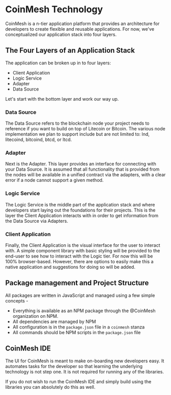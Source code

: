 # CoinMesh Technology

CoinMesh is a n-tier application platform that provides an architecture for developers to create flexible and reusable applications.  For now, we've conceptualized our application stack into four layers.


## The Four Layers of an Application Stack

The application can be broken up in to four layers:

+ Client Application
+ Logic Service
+ Adapter
+ Data Source

Let's start with the bottom layer and work our way up.

### Data Source

The Data Source refers to the blockchain node your project needs to reference if you want to build on top of Litecoin or Bitcoin.  The various node implementation we plan to support include but are not limited to: lnd, litecoind, bitcoind, btcd, or ltcd.

### Adapter

Next is the Adapter.  This layer provides an interface for connecting with your Data Source.  It is assumed that all functionality that is provided from the nodes will be available in a unified contract via the adapters, with a clear error if a node cannot support a given method.

### Logic Service

The Logic Service is the middle part of the application stack and where developers start laying out the foundations for their projects.  This is the layer the Client Application interacts with in order to get information from the Data Source via Adapters.

### Client Application

Finally, the Client Application is the visual interface for the user to interact with.  A simple component library with basic styling will be provided to the end-user to see how to interact with the Logic tier.  For now this will be 100% browser-based.  However, there are options to easily make this a native application and suggestions for doing so will be added.


## Package management and Project Structure

All packages are written in JavaScript and managed using a few simple concepts -

- Everything is available as an NPM package through the @CoinMesh organization on NPM.
- All dependencies are managed by NPM
- All configuration is in the `package.json` file in a `coinmesh` stanza
- All commands should be NPM scripts in the `package.json` file

## CoinMesh IDE

The UI for CoinMesh is meant to make on-boarding new developers easy.  It automates tasks for the developer so that learning the underlying technology is not step one.  It is not required for running any of the libraries.

If you do not wish to run the CoinMesh IDE and simply build using the libraries you can absolutely do this as well.
